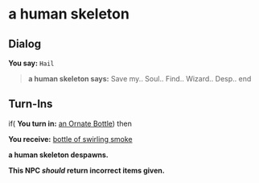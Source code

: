# a human skeleton


## Dialog

**You say:** `Hail`



>**a human skeleton says:** Save my.. Soul.. Find.. Wizard.. Desp..
end

## Turn-Ins



if( **You turn in:** [an Ornate Bottle](/item/12963)) then 


 **You receive:**  [bottle of swirling smoke](/item/12966) 


**a human skeleton despawns.**

**This NPC *should* return incorrect items given.**





